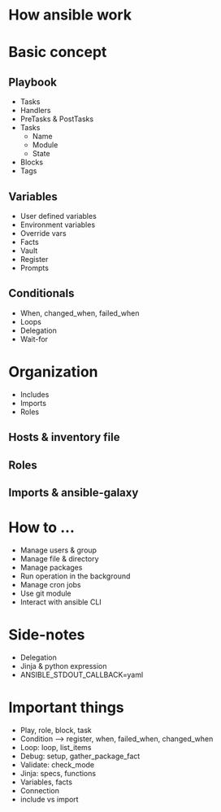 # How ansible work

# Basic concept
## Playbook
- Tasks
- Handlers
- PreTasks & PostTasks
- Tasks
    - Name
    - Module
    - State
- Blocks
- Tags

## Variables
- User defined variables
- Environment variables
- Override vars
- Facts
- Vault
- Register
- Prompts

## Conditionals
- When, changed_when, failed_when
- Loops
- Delegation
- Wait-for

# Organization
- Includes
- Imports
- Roles

## Hosts & inventory file
## Roles
## Imports & ansible-galaxy

# How to ...
- Manage users & group
- Manage file & directory
- Manage packages
- Run operation in the background
- Manage cron jobs
- Use git module
- Interact with ansible CLI

# Side-notes
- Delegation
- Jinja & python expression
- ANSIBLE_STDOUT_CALLBACK=yaml

# Important things
- Play, role, block, task
- Condition --> register, when, failed_when, changed_when
- Loop: loop, list_items
- Debug: setup, gather_package_fact
- Validate: check_mode
- Jinja: specs, functions
- Variables, facts
- Connection
- include vs import